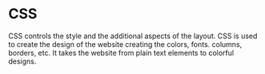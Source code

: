 # CSS

CSS controls the style and the additional aspects of the layout. CSS is used to create the design of the website creating the colors, fonts. columns, borders, etc. It takes the website from plain text elements to colorful designs.
